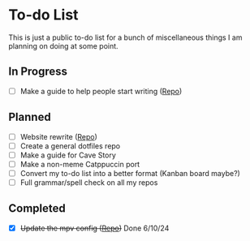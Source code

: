 # To-do List

This is just a public to-do list for a bunch of miscellaneous things I am planning on doing at some point.  

## In Progress

- [ ] Make a guide to help people start writing ([Repo](https://github.com/xzi/startwriting))

## Planned

- [ ] Website rewrite ([Repo](https://github.com/xzi/website))
- [ ] Create a general dotfiles repo
- [ ] Make a guide for Cave Story
- [ ] Make a non-meme Catppuccin port
- [ ] Convert my to-do list into a better format (Kanban board maybe?)
- [ ] Full grammar/spell check on all my repos

## Completed

- [x] ~~Update the mpv config ([Repo](https://github.com/xzi/mpv))~~ Done 6/10/24
